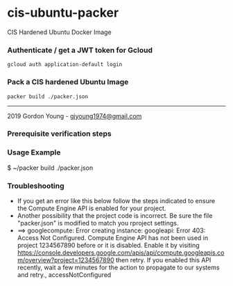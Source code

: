 # cis-ubuntu-packer
CIS Hardened Ubuntu Docker Image

### Authenticate / get a JWT token for Gcloud
`gcloud auth application-default login`

### Pack a CIS hardened Ubuntu Image
`packer build ./packer.json`

---
2019 Gordon Young - gjyoung1974@gmail.com

### Prerequisite verification steps


### Usage Example

$ ~/packer build ./packer.json

### Troubleshooting
- If you get an error like this below follow the steps indicated to ensure the Compute Engine API is enabled for your project.
- Another possibility that the project code is incorrect.  Be sure the file "packer.json" is modified to match you rproject settings.  
- ==> googlecompute: Error creating instance: googleapi: Error 403: Access Not Configured. Compute Engine API has not been used in project 1234567890 before or it is disabled. Enable it by visiting https://console.developers.google.com/apis/api/compute.googleapis.com/overview?project=1234567890 then retry. If you enabled this API recently, wait a few minutes for the action to propagate to our systems and retry., accessNotConfigured
